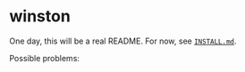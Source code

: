 # winston

One day, this will be a real README. For now, see [`INSTALL.md`](INSTALL.md).

Possible problems:
